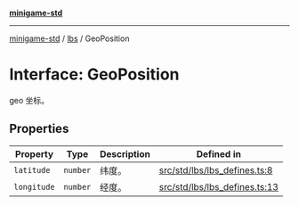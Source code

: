 [**minigame-std**](../../../README.md)

***

[minigame-std](../../../README.md) / [lbs](../README.md) / GeoPosition

# Interface: GeoPosition

geo 坐标。

## Properties

| Property | Type | Description | Defined in |
| ------ | ------ | ------ | ------ |
| `latitude` | `number` | 纬度。 | [src/std/lbs/lbs\_defines.ts:8](https://github.com/JiangJie/minigame-std/blob/eeac001add8ab13d21bab6e48cf53f07cd0a9aad/src/std/lbs/lbs_defines.ts#L8) |
| `longitude` | `number` | 经度。 | [src/std/lbs/lbs\_defines.ts:13](https://github.com/JiangJie/minigame-std/blob/eeac001add8ab13d21bab6e48cf53f07cd0a9aad/src/std/lbs/lbs_defines.ts#L13) |
